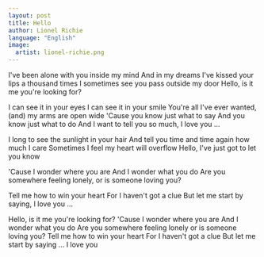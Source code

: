 ```yaml
---
layout: post
title: Hello
author: Lionel Richie
language: "English"
image:
  artist: lionel-richie.png
---
```

I've been alone with you inside my mind
And in my dreams I've kissed your lips a thousand times
I sometimes see you pass outside my door
Hello, is it me you're looking for?

I can see it in your eyes
I can see it in your smile
You're all I've ever wanted, (and) my arms are open wide
'Cause you know just what to say
And you know just what to do
And I want to tell you so much, I love you ...

I long to see the sunlight in your hair
And tell you time and time again how much I care
Sometimes I feel my heart will overflow
Hello, I've just got to let you know

'Cause I wonder where you are
And I wonder what you do
Are you somewhere feeling lonely, or is someone loving you?


Tell me how to win your heart
For I haven't got a clue
But let me start by saying, I love you ...

Hello, is it me you're looking for?
'Cause I wonder where you are
And I wonder what you do
Are you somewhere feeling lonely or is someone loving you?
Tell me how to win your heart
For I haven't got a clue
But let me start by saying ... I love you
